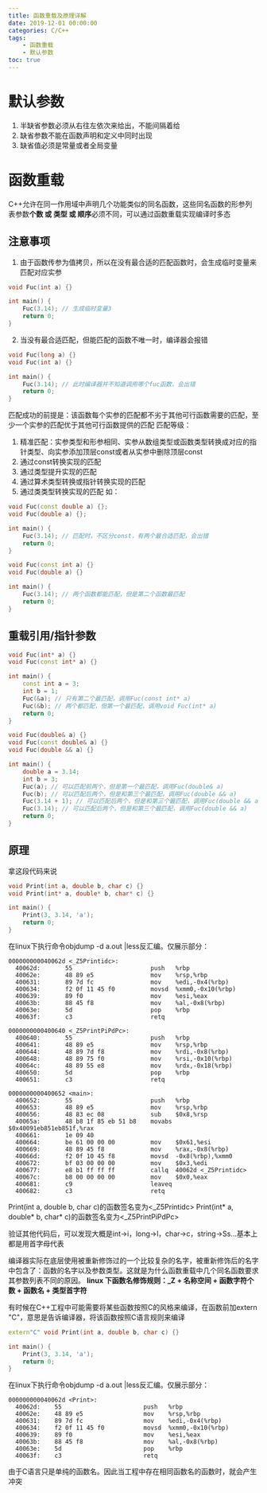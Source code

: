 ```yaml
---
title: 函数重载及原理详解
date: 2019-12-01 00:00:00
categories: C/C++
tags:
    - 函数重载
    - 默认参数
toc: true
---
```


# 默认参数

1. 半缺省参数必须从右往左依次来给出，不能间隔着给
2. 缺省参数不能在函数声明和定义中同时出现
3. 缺省值必须是常量或者全局变量

# 函数重载

C++允许在同一作用域中声明几个功能类似的同名函数，这些同名函数的形参列表参数**个数 或 类型 或 顺序**必须不同，可以通过函数重载实现编译时多态

## 注意事项

1. 由于函数传参为值拷贝，所以在没有最合适的匹配函数时，会生成临时变量来匹配对应实参

```cpp
void Fuc(int a) {}

int main() {
    Fuc(3.14); // 生成临时变量3
    return 0;
}
```

2. 当没有最合适匹配，但能匹配的函数不唯一时，编译器会报错

```cpp
void Fuc(long a) {}
void Fuc(int a) {}

int main() {
    Fuc(3.14); // 此时编译器并不知道调用哪个fuc函数，会出错
    return 0;
}
```

匹配成功的前提是：该函数每个实参的匹配都不劣于其他可行函数需要的匹配，至少一个实参的匹配优于其他可行函数提供的匹配
匹配等级：
1. 精准匹配：实参类型和形参相同、实参从数组类型或函数类型转换成对应的指针类型、向实参添加顶层const或者从实参中删除顶层const
2. 通过const转换实现的匹配
3. 通过类型提升实现的匹配
4. 通过算术类型转换或指针转换实现的匹配
5. 通过类类型转换实现的匹配
如：

```cpp
void Fuc(const double a) {};
void Fuc(double a) {};

int main() {
    Fuc(3.14); // 匹配时，不区分const，有两个最合适匹配，会出错
    return 0;
}
```
```cpp
void Fuc(const int a) {}
void Fuc(double a) {}

int main() {
    Fuc(3.14); // 两个函数都能匹配，但是第二个函数最匹配
    return 0;
}
```

## 重载引用/指针参数

```cpp
void Fuc(int* a) {}
void Fuc(const int* a) {}

int main() {
    const int a = 3;
    int b = 1;
    Fuc(&a); // 只有第二个最匹配，调用Fuc(const int* a)
    Fuc(&b); // 两个都匹配，但第一个最匹配，调用void Fuc(int* a)
    return 0;
}
```

```cpp
void Fuc(double& a) {}
void Fuc(const double& a) {}
void Fuc(double && a) {}

int main() {
    double a = 3.14;
    int b = 3;
    Fuc(a); // 可以匹配前两个，但是第一个最匹配，调用Fuc(double& a)
    Fuc(b); // 可以匹配后两个，但是和第三个最匹配，调用Fuc(double && a)
    Fuc(3.14 + 1); // 可以匹配后两个，但是和第三个最匹配，调用Fuc(double && a)
    Fuc(3.14); // 可以匹配后两个，但是和第三个最匹配，调用Fuc(double && a)
    return 0;
}
```

## 原理

拿这段代码来说

```cpp
void Print(int a, double b, char c) {}
void Print(int* a, double* b, char* c) {}

int main() {
    Print(3, 3.14, 'a');
    return 0;
}
```

在linux下执行命令objdump -d a.out |less反汇编。仅展示部分：

```assembly
000000000040062d <_Z5Printidc>:
  40062d:       55                      push   %rbp
  40062e:       48 89 e5                mov    %rsp,%rbp
  400631:       89 7d fc                mov    %edi,-0x4(%rbp)
  400634:       f2 0f 11 45 f0          movsd  %xmm0,-0x10(%rbp)
  400639:       89 f0                   mov    %esi,%eax
  40063b:       88 45 f8                mov    %al,-0x8(%rbp)
  40063e:       5d                      pop    %rbp
  40063f:       c3                      retq   

0000000000400640 <_Z5PrintPiPdPc>:
  400640:       55                      push   %rbp
  400641:       48 89 e5                mov    %rsp,%rbp
  400644:       48 89 7d f8             mov    %rdi,-0x8(%rbp)
  400648:       48 89 75 f0             mov    %rsi,-0x10(%rbp)
  40064c:       48 89 55 e8             mov    %rdx,-0x18(%rbp)
  400650:       5d                      pop    %rbp
  400651:       c3                      retq   
  
0000000000400652 <main>:
  400652:       55                      push   %rbp
  400653:       48 89 e5                mov    %rsp,%rbp
  400656:       48 83 ec 08             sub    $0x8,%rsp
  40065a:       48 b8 1f 85 eb 51 b8    movabs $0x40091eb851eb851f,%rax
  400661:       1e 09 40 
  400664:       be 61 00 00 00          mov    $0x61,%esi
  400669:       48 89 45 f8             mov    %rax,-0x8(%rbp)
  40066d:       f2 0f 10 45 f8          movsd  -0x8(%rbp),%xmm0
  400672:       bf 03 00 00 00          mov    $0x3,%edi
  400677:       e8 b1 ff ff ff          callq  40062d <_Z5Printidc>
  40067c:       b8 00 00 00 00          mov    $0x0,%eax
  400681:       c9                      leaveq 
  400682:       c3                      retq   
```

Print(int a, double b, char c)的函数签名变为<_Z5Printidc>
Print(int\* a, double\* b, char\* c)的函数签名变为<_Z5PrintPiPdPc>

验证其他代码后，可以发现大概是int->i，long->l，char->c，string->Ss…基本上都是用首字母代表

编译器实际在底层使用被重新修饰过的一个比较复杂的名字，被重新修饰后的名字中包含了：函数的名字以及参数类型。这就是为什么函数重载中几个同名函数要求其参数列表不同的原因。
**linux 下函数名修饰规则：\_Z + 名称空间 + 函数字符个数 + 函数名 + 类型首字符**

有时候在C++工程中可能需要将某些函数按照C的风格来编译，在函数前加extern "C"，意思是告诉编译器，将该函数按照C语言规则来编译

```cpp
extern"C" void Print(int a, double b, char c) {}

int main() {
    Print(3, 3.14, 'a');
    return 0;
}
```

在linux下执行命令objdump -d a.out |less反汇编。仅展示部分：

```assembly
000000000040062d <Print>:
  40062d:    55                       push   %rbp
  40062e:    48 89 e5                 mov    %rsp,%rbp
  400631:    89 7d fc                 mov    %edi,-0x4(%rbp)
  400634:    f2 0f 11 45 f0           movsd  %xmm0,-0x10(%rbp)
  400639:    89 f0                    mov    %esi,%eax
  40063b:    88 45 f8                 mov    %al,-0x8(%rbp)
  40063e:    5d                       pop    %rbp
  40063f:    c3                       retq    
```

由于C语言只是单纯的函数名。因此当工程中存在相同函数名的函数时，就会产生冲突
